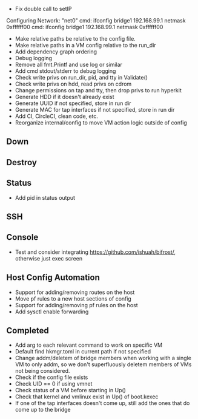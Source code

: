 
- Fix double call to setIP

Configuring Network: "net0"
cmd: ifconfig bridge1 192.168.99.1 netmask 0xffffff00
cmd: ifconfig bridge1 192.168.99.1 netmask 0xffffff00

- Make relative paths be relative to the config file.
- Make relative paths in a VM config relative to the run_dir
- Add dependency graph ordering
- Debug logging
- Remove all fmt.Printf and use log or similar
- Add cmd stdout/stderr to debug logging
- Check write privs on run_dir, pid, and tty in Validate()
- Check write privs on hdd, read privs on cdrom
- Change permissions on tap and tty, then drop privs to run hyperkit
- Generate HDD if it doesn't already exist
- Generate UUID if not specified, store in run dir
- Generate MAC for tap interfaces if not specified, store in run dir
- Add CI, CircleCI, clean code, etc.
- Reorganize internal/config to move VM action logic outside of config

## Down

## Destroy

## Status

- Add pid in status output

## SSH

## Console

- Test and consider integrating https://github.com/ishuah/bifrost/, otherwise just exec screen

## Host Config Automation

- Support for adding/removing routes on the host
- Move pf rules to a new host sections of config
- Support for adding/removing pf rules on the host
- Add sysctl enable forwarding

## Completed

- Add arg to each relevant command to work on specific VM
- Default find hkmgr.toml in current path if not specified
- Change addm/deletem of bridge members when working with a single VM to only addm, so we don't superfluously deletem members of VMs not being considered.
- Check if the config file exists
- Check UID == 0 if using vmnet
- Check status of a VM before starting in Up()
- Check that kernel and vmlinux exist in Up() of boot.kexec
- If one of the tap interfaces doesn't come up, still add the ones that do come up to the bridge
